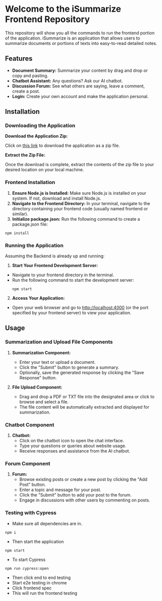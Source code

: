 # Welcome to the iSummarize Frontend Repository

This repository will show you all the commands to run the frontend portion of the application. iSummarize is an application that allows users to summarize documents or portions of texts into easy-to-read detailed notes.

## Features

- **Document Summary:** Summarize your content by drag and drop or copy and pasting.
- **Chatbot Assistant:** Any questions? Ask our AI chatbot.
- **Discussion Forum:** See what others are saying, leave a comment, create a post.
- **Login:** Create your own account and make the application personal.

## Installation

### Downloading the Application

**Download the Application Zip:**

Click on [this link](https://github.com/silvaom4/Front-Capstone/) to download the application as a zip file.

**Extract the Zip File:**

Once the download is complete, extract the contents of the zip file to your desired location on your local machine.

### Frontend Installation

1. **Ensure Node.js is Installed:** Make sure Node.js is installed on your system. If not, download and install Node.js.
2. **Navigate to the Frontend Directory:** In your terminal, navigate to the directory containing your frontend code (usually named frontend or similar).
3. **Initialize package.json:** Run the following command to create a package.json file:
```
npm install
```
### Running the Application

Assuming the Backend is already up and running:

1. **Start Your Frontend Development Server:**
- Navigate to your frontend directory in the terminal.
- Run the following command to start the development server:
  ```
  npm start
  ```

2. **Access Your Application:**
- Open your web browser and go to [http://localhost:4000](http://localhost:4000) (or the port specified by your frontend server) to view your application.

  
## Usage

### Summarization and Upload File Components

1. **Summarization Component:**
   - Enter your text or upload a document.
   - Click the "Submit" button to generate a summary.
   - Optionally, save the generated response by clicking the "Save Response" button.
   
2. **File Upload Component:**
   - Drag and drop a PDF or TXT file into the designated area or click to browse and select a file.
   - The file content will be automatically extracted and displayed for summarization.

### Chatbot Component

1. **Chatbot:**
   - Click on the chatbot icon to open the chat interface.
   - Type your questions or queries about website usage.
   - Receive responses and assistance from the AI chatbot.

### Forum Component

1. **Forum:**
   - Browse existing posts or create a new post by clicking the "Add Post" button.
   - Enter a topic and message for your post.
   - Click the "Submit" button to add your post to the forum.
   - Engage in discussions with other users by commenting on posts.

### Testing with Cypress
- Make sure all dependencies are in.
```
npm i
```
- Then start the application
``` 
npm start
```
- To start Cypress
```
npm run cypress:open
```
   - Then click end to end testing 
   - Start e2e testing in chrome
   - Click frontend spec
   - This will run the frontend testing 